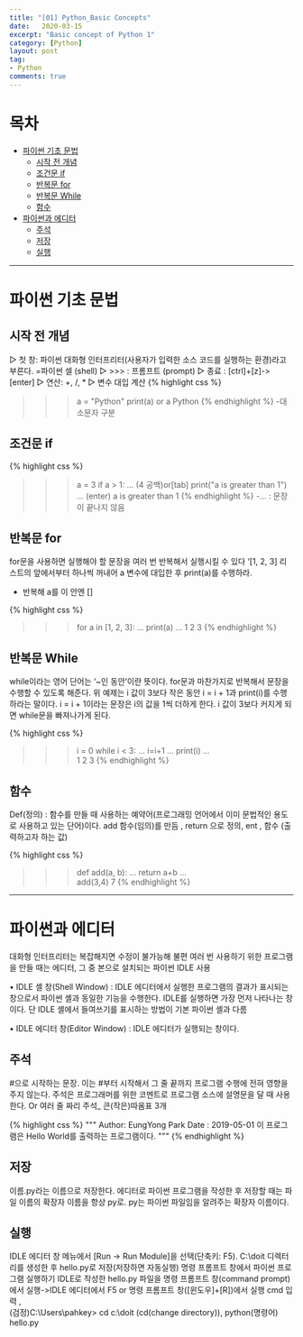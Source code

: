 ```yaml
---
title: "[01] Python_Basic Concepts"
date:   2020-03-15
excerpt: "Basic concept of Python 1"
category: [Python]
layout: post
tag:
- Python
comments: true
---
```



# 목차
- [ 파이썬 기초 문법](#01----------)
  * [시작 전 개념 ](#----------)
  * [조건문 if](#----if)
  * [반복문 for](#----for)
  * [반복문 While](#----while)
  * [함수](#--)
- [파이썬과 에디터](#--------)
  * [주석](#--)
  * [저장](#--)
  * [실행](#--)


---

# 파이썬 기초 문법

## 시작 전 개념 
▷ 첫 창: 파이썬 대화형 인터프리터(사용자가 입력한 소스 코드를 실행하는 환경)라고 부른다. =파이썬 셀 (shell) 
▷ >>> : 프롬프트 (prompt) 
▷ 종료 : [ctrl]+[z]->[enter]
▷ 연산: +, /, *
▷ 변수 대입 계산
{% highlight css %}
>>> a = "Python"
>>> print(a)  or a
Python
{% endhighlight %}
-대소문자 구분



## 조건문 if
{% highlight css %}
>>> a = 3
>>> if a > 1:
... (4 공백)or[tab] print("a is greater than 1") 
... (enter)
a is greater than 1
{% endhighlight %}
-... : 문장이 끝나지 않음



## 반복문 for
for문을 사용하면 실행해야 할 문장을 여러 번 반복해서 실행시킬 수 있다
‘[1, 2, 3] 리스트의 앞에서부터 하나씩 꺼내어 a 변수에 대입한 후 print(a)를 수행하라.
- 반복해 a를 이 안엔 []

{% highlight css %}
>>> for a in [1, 2, 3]: 
...     print(a)
...
1
2
3
{% endhighlight %}



## 반복문 While
while이라는 영어 단어는 ‘~인 동안’이란 뜻이다. for문과 마찬가지로 반복해서 문장을 수행할 수 있도록 해준다. 
위 예제는 i 값이 3보다 작은 동안 i = i + 1과 print(i)를 수행하라는 말이다. 
i = i + 1이라는 문장은 i의 값을 1씩 더하게 한다. 
i 값이 3보다 커지게 되면 while문을 빠져나가게 된다.

{% highlight css %}
>>> i = 0
>>> while i < 3:
...     i=i+1
...     print(i)
...     
1
2
3
{% endhighlight %}



## 함수
Def(정의) : 함수를 만들 때 사용하는 예약어(프로그래밍 언어에서 이미 문법적인 용도로 사용하고 있는 단어)이다. 
add 함수(임의)를 만듬 , return 으로 정의, ent , 함수 (출력하고자 하는 값)

{% highlight css %}
>>> def add(a, b):
...     return a+b
...      
>>> add(3,4)
7
{% endhighlight %}

---

# 파이썬과 에디터
대화형 인터프리터는 복잡해지면 수정이 불가능해 불편
여러 번 사용하기 위한 프로그램을 만들 때는 에디터, 
그 중 본으로 설치되는 파이썬 IDLE 사용

•   IDLE 셸 창(Shell Window)
: IDLE 에디터에서 실행한 프로그램의 결과가 표시되는 창으로서 파이썬 셸과 동일한 기능을 수행한다. IDLE를 실행하면 가장 먼저 나타나는 창이다. 단 IDLE 셸에서 들여쓰기를 표시하는 방법이 기본 파이썬 셸과 다름

•   IDLE 에디터 창(Editor Window)
: IDLE 에디터가 실행되는 창이다.

## 주석
#으로 시작하는 문장. 이는 #부터 시작해서 그 줄 끝까지 프로그램 수행에 전혀 영향을 주지 않는다. 
주석은 프로그래머를 위한 코멘트로 프로그램 소스에 설명문을 달 때 사용한다.
Or 여러 줄 짜리 주석_ 큰(작은)따옴표 3개

{% highlight css %}
"""
Author: EungYong Park
Date : 2019-05-01
이 프로그램은 Hello World를 출력하는 프로그램이다.
"""
{% endhighlight %}


## 저장
이름.py라는 이름으로 저장한다. 
에디터로 파이썬 프로그램을 작성한 후 저장할 때는 파일 이름의 확장자 이름을 항상 py로. 
py는 파이썬 파일임을 알려주는 확장자 이름이다.

## 실행
IDLE 에디터 창 메뉴에서 [Run → Run Module]을 선택(단축키: F5).
C:\doit 디렉터리를 생성한 후 hello.py로 저장(저장하면 자동실행)
명령 프롬프트 창에서 파이썬 프로그램 실행하기
IDLE로 작성한 hello.py 파일을 명령 프롬프트 창(command prompt)에서 실행->IDLE 에디터에서 F5                                 or
명령 프롬프트 창([윈도우]+[R])에서 실행 cmd 입력 ,                                        
(검정)C:\Users\pahkey> cd c:\doit     (cd(change directory)),           python(명령어) hello.py



